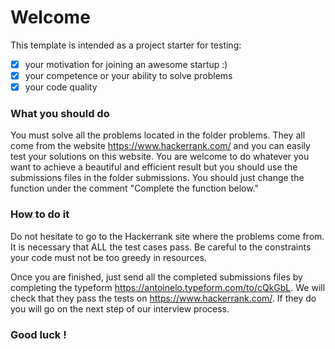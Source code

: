 # Welcome

This template is intended as a project starter for testing:
- [x] your motivation for joining an awesome startup :)
- [x] your competence or your ability to solve problems
- [x] your code quality

### What you should do
You must solve all the problems located in the folder problems. They all come from the website https://www.hackerrank.com/ and you can easily test your solutions on this website. You are welcome to do whatever you want to achieve a beautiful and efficient result but you should use the submissions files in the folder submissions. You should just change the function under the comment "Complete the function below."

### How to do it
Do not hesitate to go to the Hackerrank site where the problems come from. It is necessary that ALL the test cases pass. Be careful to the constraints your code must not be too greedy in resources.

Once you are finished, just send all the completed submissions files by completing the typeform https://antoinelo.typeform.com/to/cQkGbL. We will check that they pass the tests on https://www.hackerrank.com/. If they do you will go on the next step of our interview process.

### Good luck !
